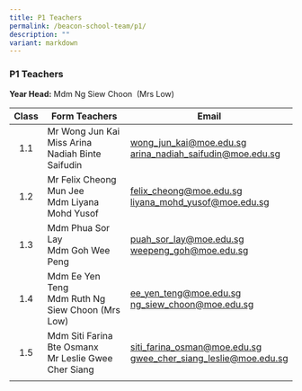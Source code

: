 ```yaml
---
title: P1 Teachers
permalink: /beacon-school-team/p1/
description: ""
variant: markdown
---
```

### P1 Teachers

**Year Head:** Mdm Ng Siew Choon&nbsp; (Mrs Low)

| **Class** | **Form Teachers** | **Email** |
|:---:|---|---|
| 1.1 | Mr Wong Jun Kai  <br>Miss Arina Nadiah Binte Saifudin | [wong_jun_kai@moe.edu.sg](mailto:wong_jun_kai@moe.edu.sg) <br>[arina\_nadiah\_saifudin@moe.edu.sg](mailto:arina_nadiah_saifudin@moe.edu.sg) |
| 1.2 | Mr Felix Cheong Mun Jee   <br>Mdm Liyana Mohd Yusof | [felix\_cheong@moe.edu.sg](mailto:felix_cheong@moe.edu.sg) <br>[liyana\_mohd\_yusof@moe.edu.sg](mailto:liyana_mohd_yusof@moe.edu.sg) |
| 1.3 | Mdm Phua Sor Lay  <br>Mdm Goh Wee Peng | [puah\_sor\_lay@moe.edu.sg](mailto:puah_sor_lay@moe.edu.sg) <br>[weepeng\_goh@moe.edu.sg](mailto:weepeng_goh@moe.edu.sg)  |
| 1.4 | Mdm Ee Yen Teng  <br>Mdm Ruth Ng Siew Choon (Mrs Low) | [ee\_yen\_teng@moe.edu.sg](mailto:ee_en_teng@moe.edu.sg) <br>[ng_siew_choon@moe.edu.sg](mailto:ng_siew_choon@moe.edu.sg)  |
| 1.5 | Mdm Siti Farina Bte Osmanx  <br>Mr Leslie Gwee Cher Siang | [siti_farina_osman@moe.edu.sg](mailto:siti_farina_osman@moe.edu.sg) <br>[gwee\_cher\_siang\_leslie@moe.edu.sg](mailto:gwee_cher_siang_leslie@moe.edu.sg)  |
|  |  |  |